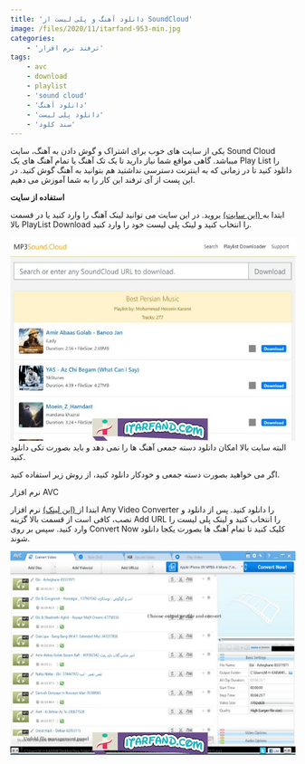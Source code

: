 ```yaml
---
title: 'دانلود آهنگ و پلی لیست از SoundCloud'
image: /files/2020/11/itarfand-953-min.jpg
categories:
    - 'ترفند نرم افزار'
tags:
    - avc
    - download
    - playlist
    - 'sound cloud'
    - 'دانلود آهنگ'
    - 'دانلود پلی لیست'
    - 'سند کلود'
---
```


یکی از سایت های خوب برای اشتراک و گوش دادن به آهنگ، سایت Sound Cloud میباشد. گاهی مواقع شما نیاز دارید تا یک تک آهنگ یا تمام آهنگ های یک Play List را دانلود کنید تا در زمانی که به اینترنت دسترسی نداشتید هم بتوانید به آهنگ گوش کنید. در این پست از آی ترفند این کار را به شما آموزش می دهیم.

**استفاده از سایت**

ابتدا به[ (این سایت)](https://www.genmp3.net/) بروید. در این سایت می توانید لینک آهنگ را وارد کنید یا در قسمت بالا PlayList Download را انتخاب کنید و لینک پلی لیست خود را وارد کنید.

![mhkarami97](/files/2020/11/itarfand-952-min.jpg)  
البته سایت بالا امکان دانلود دسته جمعی آهنگ ها را نمی دهد و باید بصورت تکی دانلود کنید.

اگر می خواهید بصورت دسته جمعی و خودکار دانلود کنید، از روش زیر استفاده کنید.

نرم افزار AVC

ابتدا از[ (این لینک)](https://soft98.ir/multi-media/convert/540-Any-Video-Converter-Professional.html) نرم افزار Any Video Converter را دانلود کنید. پس از دانلود و نصب، کافی است از قسمت بالا گزینه Add URL را انتخاب کنید و لینک پلی لیست را وارد کنید. سپس بر روی Convert Now کلیک کنید تا تمام آهنگ ها بصورت یکجا دانلود شوند.

![mhkarami97](/files/2020/11/itarfand-951-min.jpg)  
